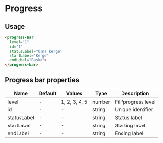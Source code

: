 # Progress

## Usage

```html
<progress-bar
  level="1"
  id="1"
  statusLabel="Üsna kerge"
  startLabel="Kerge"
  endLabel="Raske">
</progress-bar>
```

## Progress bar properties

| Name  | Default  | Values  |  Type | Description  |
|---|---|---|---|---|
| level | - | 1, 2, 3, 4, 5 | number | Fill/progress level
| id | - | - | string | Unique identifier
| statusLabel | - | - | string | Status label
| startLabel| - | - | string | Starting label
| endLabel | - | - | string | Ending label



